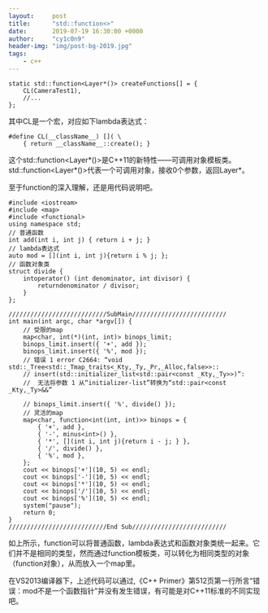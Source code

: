 ```yaml
---
layout:     post
title:      "std::function<>"
date:       2019-07-19 16:30:00 +0000
author:     "cy1c0n9"
header-img: "img/post-bg-2019.jpg"
tags:
    - c++
---
```



    static std::function<Layer*()> createFunctions[] = {
        CL(CameraTest1),
        //...
    };                      

其中CL是一个宏，对应如下lambda表达式：

    #define CL(__className__) []( \
        { return __className__::create(); }

这个std::function<Layer*()>是C++11的新特性——可调用对象模板类。
std::function<Layer*()>代表一个可调用对象，接收0个参数，返回Layer*。

至于function的深入理解，还是用代码说明吧。

    #include <iostream>
    #include <map>
    #include <functional>
    using namespace std;
    // 普通函数
    int add(int i, int j) { return i + j; }
    // lambda表达式
    auto mod = [](int i, int j){return i % j; };
    // 函数对象类
    struct divide {
        intoperator() (int denominator, int divisor) {
            returndenominator / divisor;
        }
    };

    ///////////////////////////SubMain//////////////////////////
    int main(int argc, char *argv[]) {
        // 受限的map
        map<char, int(*)(int, int)> binops_limit;
        binops_limit.insert({ '+', add });
        binops_limit.insert({ '%', mod });
        // 错误 1 error C2664: “void std::_Tree<std::_Tmap_traits<_Kty,_Ty,_Pr,_Alloc,false>>::
        // insert(std::initializer_list<std::pair<const _Kty,_Ty>>)”:
        //  无法将参数 1 从“initializer-list”转换为“std::pair<const _Kty,_Ty>&&”

        // binops_limit.insert({ '%', divide() });
        // 灵活的map
        map<char, function<int(int, int)>> binops = {
            { '+', add },
            { '-', minus<int>() },
            { '*', [](int i, int j){return i - j; } },
            { '/', divide() },
            { '%', mod },
        };
        cout << binops['+'](10, 5) << endl;
        cout << binops['-'](10, 5) << endl;
        cout << binops['*'](10, 5) << endl;
        cout << binops['/'](10, 5) << endl;
        cout << binops['%'](10, 5) << endl;
        system("pause");
        return 0;
    }
    ///////////////////////////End Sub//////////////////////////

如上所示，function可以将普通函数，lambda表达式和函数对象类统一起来。它们并不是相同的类型，然而通过function模板类，可以转化为相同类型的对象（function对象），从而放入一个map里。

在VS2013编译器下，上述代码可以通过,《C++ Primer》第512页第一行所言“错误：mod不是一个函数指针”并没有发生错误，有可能是对C++11标准的不同实现吧。
